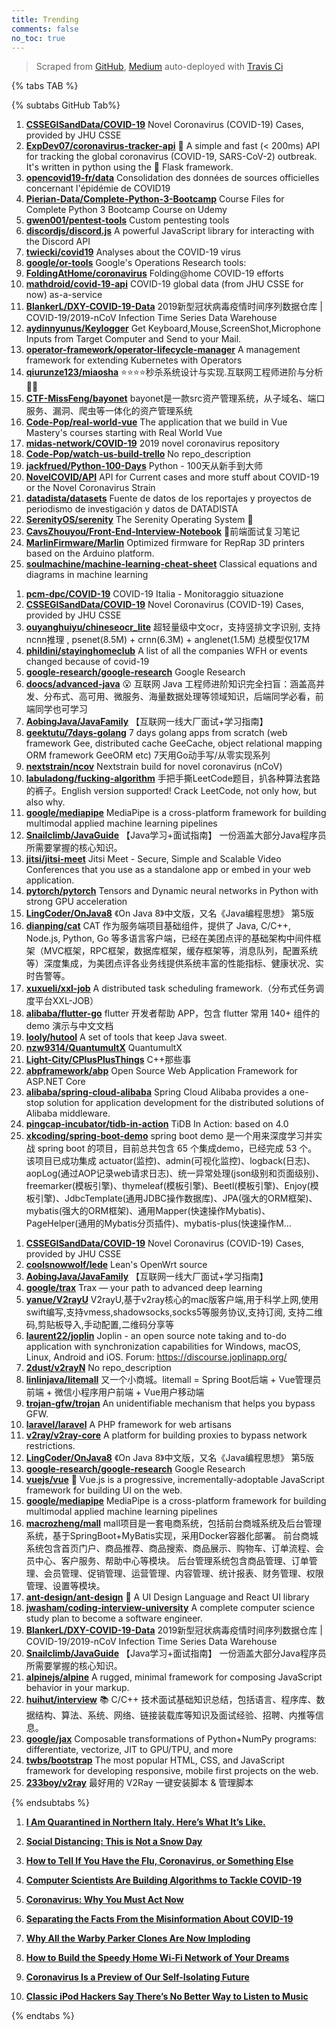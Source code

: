 ```yaml
---
title: Trending
comments: false
no_toc: true
---
```


> Scraped from [GitHub](https://github.com/trending), [Medium](https://medium.com/topic/popular)
auto-deployed with [Travis Ci](https://travis-ci.org/)

{% tabs TAB %}
<!-- tab GitHub -->
{% subtabs GitHub Tab%}
<!-- tab Daily -->
1. [**CSSEGISandData/COVID-19**](https://github.com/CSSEGISandData/COVID-19)
Novel Coronavirus (COVID-19) Cases, provided by JHU CSSE
2. [**ExpDev07/coronavirus-tracker-api**](https://github.com/ExpDev07/coronavirus-tracker-api)
🦠 A simple and fast (< 200ms) API for tracking the global coronavirus (COVID-19, SARS-CoV-2) outbreak. It's written in python using the 🍼 Flask framework.
3. [**opencovid19-fr/data**](https://github.com/opencovid19-fr/data)
Consolidation des données de sources officielles concernant l'épidémie de COVID19
4. [**Pierian-Data/Complete-Python-3-Bootcamp**](https://github.com/Pierian-Data/Complete-Python-3-Bootcamp)
Course Files for Complete Python 3 Bootcamp Course on Udemy
5. [**gwen001/pentest-tools**](https://github.com/gwen001/pentest-tools)
Custom pentesting tools
6. [**discordjs/discord.js**](https://github.com/discordjs/discord.js)
A powerful JavaScript library for interacting with the Discord API
7. [**twiecki/covid19**](https://github.com/twiecki/covid19)
Analyses about the COVID-19 virus
8. [**google/or-tools**](https://github.com/google/or-tools)
Google's Operations Research tools:
9. [**FoldingAtHome/coronavirus**](https://github.com/FoldingAtHome/coronavirus)
Folding@home COVID-19 efforts
10. [**mathdroid/covid-19-api**](https://github.com/mathdroid/covid-19-api)
COVID-19 global data (from JHU CSSE for now) as-a-service
11. [**BlankerL/DXY-COVID-19-Data**](https://github.com/BlankerL/DXY-COVID-19-Data)
2019新型冠状病毒疫情时间序列数据仓库 | COVID-19/2019-nCoV Infection Time Series Data Warehouse
12. [**aydinnyunus/Keylogger**](https://github.com/aydinnyunus/Keylogger)
Get Keyboard,Mouse,ScreenShot,Microphone Inputs from Target Computer and Send to your Mail.
13. [**operator-framework/operator-lifecycle-manager**](https://github.com/operator-framework/operator-lifecycle-manager)
A management framework for extending Kubernetes with Operators
14. [**qiurunze123/miaosha**](https://github.com/qiurunze123/miaosha)
⭐⭐⭐⭐秒杀系统设计与实现.互联网工程师进阶与分析🙋🐓
15. [**CTF-MissFeng/bayonet**](https://github.com/CTF-MissFeng/bayonet)
bayonet是一款src资产管理系统，从子域名、端口服务、漏洞、爬虫等一体化的资产管理系统
16. [**Code-Pop/real-world-vue**](https://github.com/Code-Pop/real-world-vue)
The application that we build in Vue Mastery's courses starting with Real World Vue
17. [**midas-network/COVID-19**](https://github.com/midas-network/COVID-19)
2019 novel coronavirus repository
18. [**Code-Pop/watch-us-build-trello**](https://github.com/Code-Pop/watch-us-build-trello)
No repo_description
19. [**jackfrued/Python-100-Days**](https://github.com/jackfrued/Python-100-Days)
Python - 100天从新手到大师
20. [**NovelCOVID/API**](https://github.com/NovelCOVID/API)
API for Current cases and more stuff about COVID-19 or the Novel Coronavirus Strain
21. [**datadista/datasets**](https://github.com/datadista/datasets)
Fuente de datos de los reportajes y proyectos de periodismo de investigación y datos de DATADISTA
22. [**SerenityOS/serenity**](https://github.com/SerenityOS/serenity)
The Serenity Operating System 🐞
23. [**CavsZhouyou/Front-End-Interview-Notebook**](https://github.com/CavsZhouyou/Front-End-Interview-Notebook)
🐜前端面试复习笔记
24. [**MarlinFirmware/Marlin**](https://github.com/MarlinFirmware/Marlin)
Optimized firmware for RepRap 3D printers based on the Arduino platform.
25. [**soulmachine/machine-learning-cheat-sheet**](https://github.com/soulmachine/machine-learning-cheat-sheet)
Classical equations and diagrams in machine learning
<!-- endtab -->
<!-- tab Weekly -->
1. [**pcm-dpc/COVID-19**](https://github.com/pcm-dpc/COVID-19)
COVID-19 Italia - Monitoraggio situazione
2. [**CSSEGISandData/COVID-19**](https://github.com/CSSEGISandData/COVID-19)
Novel Coronavirus (COVID-19) Cases, provided by JHU CSSE
3. [**ouyanghuiyu/chineseocr_lite**](https://github.com/ouyanghuiyu/chineseocr_lite)
超轻量级中文ocr，支持竖排文字识别, 支持ncnn推理 , psenet(8.5M) + crnn(6.3M) + anglenet(1.5M) 总模型仅17M
4. [**phildini/stayinghomeclub**](https://github.com/phildini/stayinghomeclub)
A list of all the companies WFH or events changed because of covid-19
5. [**google-research/google-research**](https://github.com/google-research/google-research)
Google Research
6. [**doocs/advanced-java**](https://github.com/doocs/advanced-java)
😮 互联网 Java 工程师进阶知识完全扫盲：涵盖高并发、分布式、高可用、微服务、海量数据处理等领域知识，后端同学必看，前端同学也可学习
7. [**AobingJava/JavaFamily**](https://github.com/AobingJava/JavaFamily)
【互联网一线大厂面试+学习指南】
8. [**geektutu/7days-golang**](https://github.com/geektutu/7days-golang)
7 days golang apps from scratch (web framework Gee, distributed cache GeeCache, object relational mapping ORM framework GeeORM etc) 7天用Go动手写/从零实现系列
9. [**nextstrain/ncov**](https://github.com/nextstrain/ncov)
Nextstrain build for novel coronavirus (nCoV)
10. [**labuladong/fucking-algorithm**](https://github.com/labuladong/fucking-algorithm)
手把手撕LeetCode题目，扒各种算法套路的裤子。English version supported! Crack LeetCode, not only how, but also why.
11. [**google/mediapipe**](https://github.com/google/mediapipe)
MediaPipe is a cross-platform framework for building multimodal applied machine learning pipelines
12. [**Snailclimb/JavaGuide**](https://github.com/Snailclimb/JavaGuide)
【Java学习+面试指南】 一份涵盖大部分Java程序员所需要掌握的核心知识。
13. [**jitsi/jitsi-meet**](https://github.com/jitsi/jitsi-meet)
Jitsi Meet - Secure, Simple and Scalable Video Conferences that you use as a standalone app or embed in your web application.
14. [**pytorch/pytorch**](https://github.com/pytorch/pytorch)
Tensors and Dynamic neural networks in Python with strong GPU acceleration
15. [**LingCoder/OnJava8**](https://github.com/LingCoder/OnJava8)
《On Java 8》中文版，又名《Java编程思想》 第5版
16. [**dianping/cat**](https://github.com/dianping/cat)
CAT 作为服务端项目基础组件，提供了 Java, C/C++, Node.js, Python, Go 等多语言客户端，已经在美团点评的基础架构中间件框架（MVC框架，RPC框架，数据库框架，缓存框架等，消息队列，配置系统等）深度集成，为美团点评各业务线提供系统丰富的性能指标、健康状况、实时告警等。
17. [**xuxueli/xxl-job**](https://github.com/xuxueli/xxl-job)
A distributed task scheduling framework.（分布式任务调度平台XXL-JOB）
18. [**alibaba/flutter-go**](https://github.com/alibaba/flutter-go)
flutter 开发者帮助 APP，包含 flutter 常用 140+ 组件的demo 演示与中文文档
19. [**looly/hutool**](https://github.com/looly/hutool)
A set of tools that keep Java sweet.
20. [**nzw9314/QuantumultX**](https://github.com/nzw9314/QuantumultX)
QuantumultX
21. [**Light-City/CPlusPlusThings**](https://github.com/Light-City/CPlusPlusThings)
C++那些事
22. [**abpframework/abp**](https://github.com/abpframework/abp)
Open Source Web Application Framework for ASP.NET Core
23. [**alibaba/spring-cloud-alibaba**](https://github.com/alibaba/spring-cloud-alibaba)
Spring Cloud Alibaba provides a one-stop solution for application development for the distributed solutions of Alibaba middleware.
24. [**pingcap-incubator/tidb-in-action**](https://github.com/pingcap-incubator/tidb-in-action)
TiDB In Action: based on 4.0
25. [**xkcoding/spring-boot-demo**](https://github.com/xkcoding/spring-boot-demo)
spring boot demo 是一个用来深度学习并实战 spring boot 的项目，目前总共包含 65 个集成demo，已经完成 53 个。 该项目已成功集成 actuator(监控)、admin(可视化监控)、logback(日志)、aopLog(通过AOP记录web请求日志)、统一异常处理(json级别和页面级别)、freemarker(模板引擎)、thymeleaf(模板引擎)、Beetl(模板引擎)、Enjoy(模板引擎)、JdbcTemplate(通用JDBC操作数据库)、JPA(强大的ORM框架)、mybatis(强大的ORM框架)、通用Mapper(快速操作Mybatis)、PageHelper(通用的Mybatis分页插件)、mybatis-plus(快速操作M…
<!-- endtab -->
<!-- tab Monthly -->
1. [**CSSEGISandData/COVID-19**](https://github.com/CSSEGISandData/COVID-19)
Novel Coronavirus (COVID-19) Cases, provided by JHU CSSE
2. [**coolsnowwolf/lede**](https://github.com/coolsnowwolf/lede)
Lean's OpenWrt source
3. [**AobingJava/JavaFamily**](https://github.com/AobingJava/JavaFamily)
【互联网一线大厂面试+学习指南】
4. [**google/trax**](https://github.com/google/trax)
Trax — your path to advanced deep learning
5. [**yanue/V2rayU**](https://github.com/yanue/V2rayU)
V2rayU,基于v2ray核心的mac版客户端,用于科学上网,使用swift编写,支持vmess,shadowsocks,socks5等服务协议,支持订阅, 支持二维码,剪贴板导入,手动配置,二维码分享等
6. [**laurent22/joplin**](https://github.com/laurent22/joplin)
Joplin - an open source note taking and to-do application with synchronization capabilities for Windows, macOS, Linux, Android and iOS. Forum: https://discourse.joplinapp.org/
7. [**2dust/v2rayN**](https://github.com/2dust/v2rayN)
No repo_description
8. [**linlinjava/litemall**](https://github.com/linlinjava/litemall)
又一个小商城。litemall = Spring Boot后端 + Vue管理员前端 + 微信小程序用户前端 + Vue用户移动端
9. [**trojan-gfw/trojan**](https://github.com/trojan-gfw/trojan)
An unidentifiable mechanism that helps you bypass GFW.
10. [**laravel/laravel**](https://github.com/laravel/laravel)
A PHP framework for web artisans
11. [**v2ray/v2ray-core**](https://github.com/v2ray/v2ray-core)
A platform for building proxies to bypass network restrictions.
12. [**LingCoder/OnJava8**](https://github.com/LingCoder/OnJava8)
《On Java 8》中文版，又名《Java编程思想》 第5版
13. [**google-research/google-research**](https://github.com/google-research/google-research)
Google Research
14. [**vuejs/vue**](https://github.com/vuejs/vue)
🖖 Vue.js is a progressive, incrementally-adoptable JavaScript framework for building UI on the web.
15. [**google/mediapipe**](https://github.com/google/mediapipe)
MediaPipe is a cross-platform framework for building multimodal applied machine learning pipelines
16. [**macrozheng/mall**](https://github.com/macrozheng/mall)
mall项目是一套电商系统，包括前台商城系统及后台管理系统，基于SpringBoot+MyBatis实现，采用Docker容器化部署。 前台商城系统包含首页门户、商品推荐、商品搜索、商品展示、购物车、订单流程、会员中心、客户服务、帮助中心等模块。 后台管理系统包含商品管理、订单管理、会员管理、促销管理、运营管理、内容管理、统计报表、财务管理、权限管理、设置等模块。
17. [**ant-design/ant-design**](https://github.com/ant-design/ant-design)
🌈 A UI Design Language and React UI library
18. [**jwasham/coding-interview-university**](https://github.com/jwasham/coding-interview-university)
A complete computer science study plan to become a software engineer.
19. [**BlankerL/DXY-COVID-19-Data**](https://github.com/BlankerL/DXY-COVID-19-Data)
2019新型冠状病毒疫情时间序列数据仓库 | COVID-19/2019-nCoV Infection Time Series Data Warehouse
20. [**Snailclimb/JavaGuide**](https://github.com/Snailclimb/JavaGuide)
【Java学习+面试指南】 一份涵盖大部分Java程序员所需要掌握的核心知识。
21. [**alpinejs/alpine**](https://github.com/alpinejs/alpine)
A rugged, minimal framework for composing JavaScript behavior in your markup.
22. [**huihut/interview**](https://github.com/huihut/interview)
📚 C/C++ 技术面试基础知识总结，包括语言、程序库、数据结构、算法、系统、网络、链接装载库等知识及面试经验、招聘、内推等信息。
23. [**google/jax**](https://github.com/google/jax)
Composable transformations of Python+NumPy programs: differentiate, vectorize, JIT to GPU/TPU, and more
24. [**twbs/bootstrap**](https://github.com/twbs/bootstrap)
The most popular HTML, CSS, and JavaScript framework for developing responsive, mobile first projects on the web.
25. [**233boy/v2ray**](https://github.com/233boy/v2ray)
最好用的 V2Ray 一键安装脚本 & 管理脚本
<!-- endtab -->
{% endsubtabs %}
<!-- endtab --><!-- tab Medium -->
1. [**I Am Quarantined in Northern Italy. Here’s What It’s Like.**](https://elemental.medium.com/quarantined-in-northern-italy-5ce40ad458df?source=topic_page---------------------------20)

2. [**Social Distancing: This is Not a Snow Day**](https://medium.com/@ariadnelabs/social-distancing-this-is-not-a-snow-day-ac21d7fa78b4?source=topic_page---------0------------------1)

3. [**How to Tell If You Have the Flu, Coronavirus, or Something Else**](https://elemental.medium.com/how-to-tell-if-you-have-the-flu-coronavirus-or-something-else-30c1c82cc50f?source=topic_page---------1------------------1)

4. [**Computer Scientists Are Building Algorithms to Tackle COVID-19**](https://onezero.medium.com/computer-scientists-are-building-algorithms-to-tackle-covid-19-f4ec40acdba0?source=topic_page---------2------------------1)

5. [**Coronavirus: Why You Must Act Now**](https://medium.com/@tomaspueyo/coronavirus-act-today-or-people-will-die-f4d3d9cd99ca?source=topic_page---------4------------------1)

6. [**Separating the Facts From the Misinformation About COVID-19**](https://elemental.medium.com/why-we-should-care-commonly-asked-questions-and-answers-about-covid-19-6b166f1876e9?source=topic_page---------5------------------1)

7. [**Why All the Warby Parker Clones Are Now Imploding**](https://marker.medium.com/why-all-the-warby-parker-clones-are-now-imploding-44bfcc70a00c?source=topic_page---------6------------------1)

8. [**How to Build the Speedy Home Wi-Fi Network of Your Dreams**](https://onezero.medium.com/how-to-build-the-speedy-home-wi-fi-network-of-your-dreams-489dece25480?source=topic_page---------7------------------1)

9. [**Coronavirus Is a Preview of Our Self-Isolating Future**](https://onezero.medium.com/coronavirus-is-a-preview-of-our-self-isolating-future-f5e73b046104?source=topic_page---------8------------------1)

10. [**Classic iPod Hackers Say There’s No Better Way to Listen to Music**](https://onezero.medium.com/classic-ipod-hackers-say-theres-no-better-way-to-listen-to-music-da754fa9ad35?source=topic_page---------9------------------1)

<!-- endtab -->
{% endtabs %}
